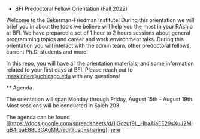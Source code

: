 * BFI Predoctoral Fellow Orientation (Fall 2022)

Welcome to the Bekerman-Friedman Institute! During this orientation we will brief
you in about the tools we believe will help you the most in your RAship at BFI.
We have prepared a set of 1 hour to 2 hours sessions about general programming
topics and career and work environment talks. During this orientation you will
interact with the admin team, other predoctoral fellows, current Ph.D. students
and more!

In this repo, you will have all the orientation materials, and some information
related to your first days at BFI. Please reach out to maskinner@uchicago.edu
with any questions!
   
** Agenda

The orientation will span Monday through Friday, August 15th - August 19th. 
Most sessions will be conducted in Saieh 203.

The agenda can be found [[https://docs.google.com/spreadsheets/d/1lGozuf9L_HbaAjaEE29sXuJ2MjqB4rpaE88L3OAgMiU/edit?usp=sharing][here

